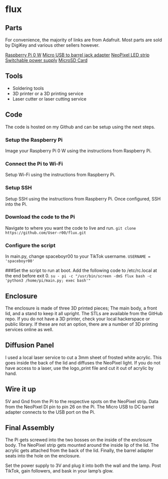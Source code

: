 # flux

## Parts
For convenience, the majority of links are from Adafruit. Most parts are sold by DigiKey and various other sellers however.

[Raspberry Pi 0 W](https://www.adafruit.com/product/3708)
[Micro USB to barrel jack adapter](https://www.adafruit.com/product/2727)
[NeoPixel LED strip](https://www.adafruit.com/product/2841)
[Switchable power supply](https://www.adafruit.com/product/1448)
[MicroSD Card](https://www.amazon.com/gp/product/B07WW1H346/ref=ppx_yo_dt_b_search_asin_title?ie=UTF8&psc=1)

## Tools
- Soldering tools
- 3D printer or a 3D printing service
- Laser cutter or laser cutting service

## Code
The code is hosted on my Github and can be setup using the next steps.

### Setup the Raspberry Pi
Image your Raspberry Pi 0 W using the instructions from Raspberry Pi.

### Connect the Pi to Wi-Fi
Setup Wi-Fi using the instructions from Raspberry Pi.

### Setup SSH
Setup SSH using the instructions from Raspberry Pi. Once configured, SSH into the Pi.

### Download the code to the Pi
Navigate to where you want the code to live and run.
`git clone https://github.com/User-r00/flux.git`

### Configure the script
In main.py, change spaceboyr00 to your TikTok username.
`USERNAME = 'spaceboyr00'`

###Set the script to run at boot.
Add the following code to /etc/rc.local at the end before exit 0.
`su - pi -c "/usr/bin/screen -dmS flux bash -c 'python3 /home/pi/main.py; exec bash'"`

## Enclosure
The enclosure is made of three 3D printed pieces; The main body, a front lid, and a stand to keep it all upright. The STLs are available from the GitHub repo. If you do not have a 3D printer, check your local hackerspace or public library. If these are not an option, there are a number of 3D printing services online as well.

## Diffusion Panel
I used a local laser service to cut a 3mm sheet of frosted white acrylic. This goes inside the back of the lid and diffuses the NeoPixel light. If you do not have access to a laser, use the logo_print file and cut it out of acrylic by hand.

## Wire it up
5V and Gnd from the Pi to the respective spots on the NeoPixel strip. Data from the NeoPixel DI pin to pin 26 on the Pi. The Micro USB to DC barrel adapter connects to the USB port on the Pi.

## Final Assembly
The Pi gets screwed into the two bosses on the inside of the enclosure body. The NeoPixel strip gets mounted around the inside lip of the lid. The acrylic gets attached from the back of the lid. Finally, the barrel adapter seats into the hole on the enclosure.

Set the power supply to 3V and plug it into both the wall and the lamp. Post TikTok, gain followers, and bask in your lamp’s glow.
